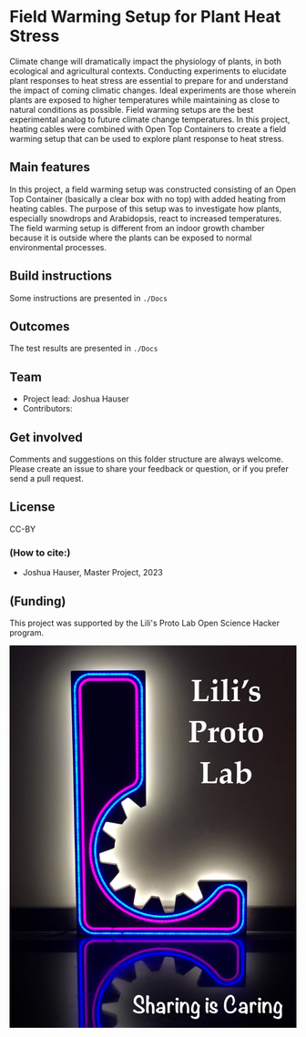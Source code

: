 # Field Warming Setup for Plant Heat Stress
Climate change will dramatically impact the physiology of plants, in both ecological and agricultural contexts. Conducting experiments to elucidate plant responses to heat stress are essential to prepare for and understand the impact of coming climatic changes. Ideal experiments are those wherein plants are exposed to higher temperatures while maintaining as close to natural conditions as possible. Field warming setups are the best experimental analog to future climate change temperatures. In this project, heating cables were combined with Open Top Containers to create a field warming setup that can be used to explore plant response to heat stress.

## Main features
In this project, a field warming setup was constructed consisting of an Open Top Container (basically a clear box with no top) with added heating from heating cables. The purpose of this setup was to investigate how plants, especially snowdrops and Arabidopsis, react to increased temperatures. The field warming setup is different from an indoor growth chamber because it is outside where the plants can be exposed to normal environmental processes.

## Build instructions
Some instructions are presented in `./Docs`

## Outcomes
The test results are presented in `./Docs`

## Team

+ Project lead: Joshua Hauser
+ Contributors:


## Get involved

Comments and suggestions on this folder structure are always welcome. Please create an issue to share your feedback or question, or if you prefer send a pull request. 

## License

CC-BY

### (How to cite:)

+ Joshua Hauser, Master Project, 2023

## (Funding)

This project was supported by the Lili's Proto Lab Open Science Hacker program.

![LPL sharing image](./Docs/Images/lpl_sharing.jpg)

